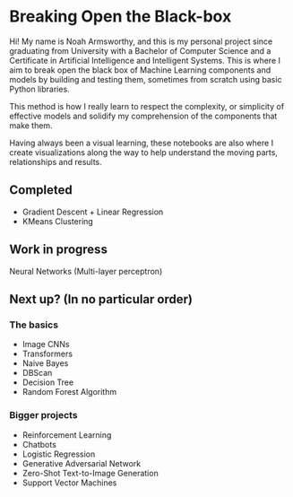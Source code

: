 # Breaking Open the Black-box
Hi! My name is Noah Armsworthy, and this is my personal project since graduating from University with a Bachelor of Computer Science and a Certificate in Artificial Intelligence and Intelligent Systems. 
This is where I aim to break open the black box of Machine Learning components and models by building and testing them, sometimes from scratch using basic Python libraries. 

This method is how I really learn to respect the complexity, or simplicity of effective models and solidify my comprehension of the components that make them.

Having always been a visual learning, these notebooks are also where I create visualizations along the way to help understand the moving parts, relationships and results.

## Completed
* Gradient Descent + Linear Regression
* KMeans Clustering

## Work in progress
Neural Networks (Multi-layer perceptron)

## Next up? (In no particular order)
### The basics
* Image CNNs
* Transformers
* Naive Bayes
* DBScan
* Decision Tree
* Random Forest Algorithm

### Bigger projects
* Reinforcement Learning 
* Chatbots
* Logistic Regression
* Generative Adversarial Network
* Zero-Shot Text-to-Image Generation
* Support Vector Machines

